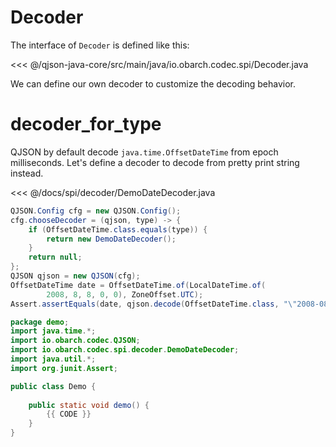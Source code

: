 # Decoder

The interface of `Decoder` is defined like this:

<<< @/qjson-java-core/src/main/java/io.obarch.codec.spi/Decoder.java

We can define our own decoder to customize the decoding behavior.

# decoder_for_type

QJSON by default decode `java.time.OffsetDateTime` from epoch milliseconds.
Let's define a decoder to decode from pretty print string instead.

<<< @/docs/spi/decoder/DemoDateDecoder.java

```java
QJSON.Config cfg = new QJSON.Config();
cfg.chooseDecoder = (qjson, type) -> {
    if (OffsetDateTime.class.equals(type)) {
        return new DemoDateDecoder();
    }
    return null;
};
QJSON qjson = new QJSON(cfg);
OffsetDateTime date = OffsetDateTime.of(LocalDateTime.of(
        2008, 8, 8, 0, 0), ZoneOffset.UTC);
Assert.assertEquals(date, qjson.decode(OffsetDateTime.class, "\"2008-08-08T00:00:00Z\""));
```


<hide>

```java
package demo;
import java.time.*;
import io.obarch.codec.QJSON;
import io.obarch.codec.spi.decoder.DemoDateDecoder;
import java.util.*;
import org.junit.Assert;

public class Demo {
    
    public static void demo() {
        {{ CODE }}
    }
}
```

</hide>
